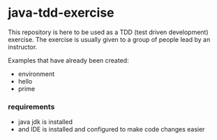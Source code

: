# java-tdd-exercise



This repository is here to be used as a TDD (test driven development) exercise.
The exercise is usually given to a group of people lead by an instructor.

Examples that have already been created:
- environment
- hello
- prime

### requirements

- java jdk is installed
- and IDE is installed and configured to make code changes easier

